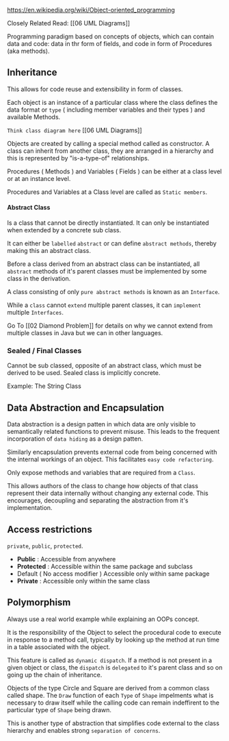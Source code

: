 https://en.wikipedia.org/wiki/Object-oriented_programming

Closely Related Read: [[06 UML Diagrams]]

Programming paradigm based on concepts of objects, which can contain data and code: data in thr form of fields, and code in form of Procedures (aka methods).

## Inheritance

This allows for code reuse and extensibility in form of classes.

Each object is an instance of a particular class where the class defines the data format or `type` ( including member variables and their types ) and available Methods.

`Think class diagram here` [[06 UML Diagrams]]

Objects are created by calling a special method called as constructor. A class can inherit from another class, they are arranged in a hierarchy and this is represented by "is-a-type-of" relationships. 

Procedures ( Methods ) and Variables ( Fields ) can be either at a class level or at an instance level. 

Procedures and Variables at a Class level are called as `Static members`.

#### Abstract Class

Is a class that cannot be directly instantiated. It can only be instantiated when extended by a concrete sub class. 

It can either be `labelled` `abstract` or can define `abstract methods`, thereby making this an abstract class. 

Before a class derived from an abstract class can be instantiated, all `abstract` methods of it's parent classes must be implemented by some class in the derivation.

A class consisting of only `pure abstract methods` is known as an `Interface`.

While a `class` cannot `extend` multiple parent classes, it can `implement` multiple `Interfaces`.

Go To [[02 Diamond Problem]] for details on why we cannot extend from multiple classes in Java but we can in other languages.

### Sealed / Final Classes

Cannot be sub classed, opposite of an abstract class, which must be derived to be used. Sealed class is implicitly concrete.

Example: The String Class

## Data Abstraction and Encapsulation

Data abstraction is a design patten in which data are only visible to semantically related functions to prevent misuse. This leads to the frequent incorporation of `data hiding` as a design patten. 

Similarly encapsulation prevents external code from being concerned with the internal workings of an object. This facilitates `easy code refactoring`.

Only expose methods and variables that are required from a `Class`.

This allows authors of the class to change how objects of that class represent their data internally without changing any external code. This encourages, decoupling and separating the abstraction from it's implementation.

## Access restrictions

` private `, `public`, `protected`.

- **Public** : Accessible from anywhere
- **Protected** : Accessible within the same package and subclass
- Default ( No access modifier ) Accessible only within same package
- **Private** : Accessible only within the same class

## Polymorphism

Always use a real world example while explaining an OOPs concept. 

It is the responsibility of the Object to select the procedural code to execute in response to a method call, typically by looking up the method at run time in a table associated with the object. 

This feature is called as `dynamic dispatch`. If a method is not present in a given object or class, the `dispatch` is `delegated` to it's parent class and so on going up the chain of inheritance.

Objects of the type Circle and Square are derived from a common class called shape. The `Draw` function of each `Type` of `Shape` impelments what is necessary to draw itself while the calling code can remain indeffirent to the particular type of `Shape` being drawn. 

This is another type of abstraction that simplifies code external to the class hierarchy and enables strong `separation of concerns`.
